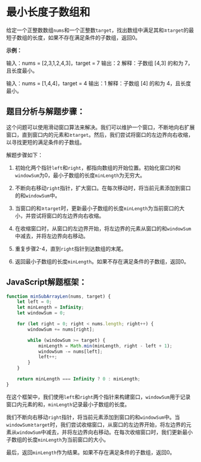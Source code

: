 # 最小长度子数组和


给定一个正整数数组`nums`和一个正整数`target`，找出数组中满足其和≥`target`的最短子数组的长度，如果不存在满足条件的子数组，返回0。

**示例：**

输入：nums = [2,3,1,2,4,3]，target = 7
输出：2
解释：子数组 [4,3] 的和为 7，且长度最小。

输入：nums = [1,4,4]，target = 4
输出：1
解释：子数组 [4] 的和为 4，且长度最小。

## **题目分析与解题步骤：**

这个问题可以使用滑动窗口算法来解决。我们可以维护一个窗口，不断地向右扩展窗口，直到窗口内的元素和≥`target`。然后，我们尝试将窗口的左边界向右收缩，以寻找更短的满足条件的子数组。

解题步骤如下：

1. 初始化两个指针`left`和`right`，都指向数组的开始位置。初始化窗口的和`windowSum`为0，最小子数组的长度`minLength`为无穷大。

2. 不断向右移动`right`指针，扩大窗口。在每次移动时，将当前元素添加到窗口的和`windowSum`中。

3. 当窗口的和≥`target`时，更新最小子数组的长度`minLength`为当前窗口的大小，并尝试将窗口的左边界向右收缩。

4. 在收缩窗口时，从窗口的左边界开始，将左边界的元素从窗口的和`windowSum`中减去，并将左边界向右移动。

5. 重复步骤2-4，直到`right`指针到达数组的末尾。

6. 返回最小子数组的长度`minLength`。如果不存在满足条件的子数组，返回0。

## **JavaScript解题框架：**


```javascript
function minSubArrayLen(nums, target) {
    let left = 0;
    let minLength = Infinity;
    let windowSum = 0;

    for (let right = 0; right < nums.length; right++) {
        windowSum += nums[right];

        while (windowSum >= target) {
            minLength = Math.min(minLength, right - left + 1);
            windowSum -= nums[left];
            left++;
        }
    }

    return minLength === Infinity ? 0 : minLength;
}
```

在这个框架中，我们使用`left`和`right`两个指针来构建窗口，`windowSum`用于记录窗口内元素的和，`minLength`记录最小子数组的长度。

我们不断向右移动`right`指针，将当前元素添加到窗口的和`windowSum`中。当`windowSum`≥`target`时，我们尝试收缩窗口，从窗口的左边界开始，将左边界的元素从`windowSum`中减去，并将左边界向右移动。在每次收缩窗口时，我们更新最小子数组的长度`minLength`为当前窗口的大小。

最后，返回`minLength`作为结果。如果不存在满足条件的子数组，返回0。
